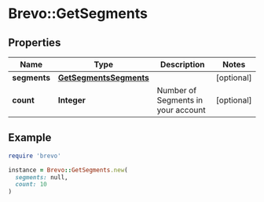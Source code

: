 # Brevo::GetSegments

## Properties

| Name | Type | Description | Notes |
| ---- | ---- | ----------- | ----- |
| **segments** | [**GetSegmentsSegments**](GetSegmentsSegments.md) |  | [optional] |
| **count** | **Integer** | Number of Segments in your account | [optional] |

## Example

```ruby
require 'brevo'

instance = Brevo::GetSegments.new(
  segments: null,
  count: 10
)
```

